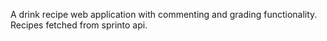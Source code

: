 A drink recipe web application with commenting and grading functionality. Recipes fetched from sprinto api.
